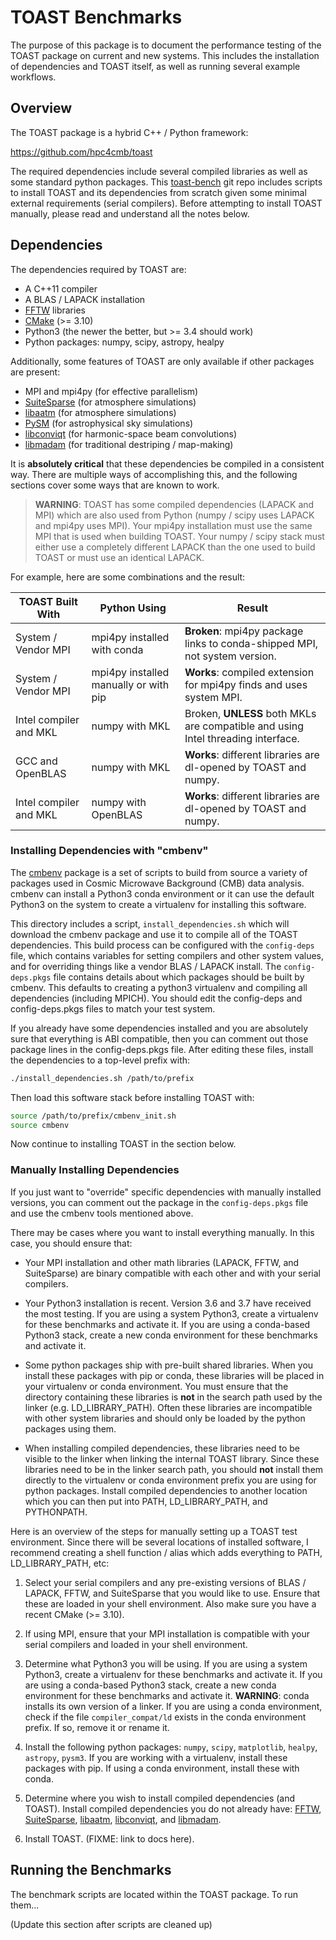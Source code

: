 # TOAST Benchmarks

The purpose of this package is to document the performance testing of the TOAST package on current and new systems.  This includes the installation of dependencies and TOAST itself, as well as running several example workflows.

## Overview

The TOAST package is a hybrid C++ / Python framework:

https://github.com/hpc4cmb/toast

The required dependencies include several compiled libraries as well as some standard python packages.  This [toast-bench](https://github.com/hpc4cmb/toast-bench) git repo includes scripts to install TOAST and its dependencies from scratch given some minimal external requirements (serial compilers).  Before attempting to install TOAST manually, please read and understand all the notes below.

## Dependencies

The dependencies required by TOAST are:

* A C++11 compiler
* A BLAS / LAPACK installation
* [FFTW](http://fftw.org/) libraries
* [CMake](https://cmake.org/) (>= 3.10)
* Python3 (the newer the better, but >= 3.4 should work)
* Python packages:  numpy, scipy, astropy, healpy

Additionally, some features of TOAST are only available if other packages are present:

* MPI and mpi4py (for effective parallelism)
* [SuiteSparse](http://faculty.cse.tamu.edu/davis/suitesparse.html) (for atmosphere simulations)
* [libaatm](https://github.com/hpc4cmb/libaatm) (for atmosphere simulations)
* [PySM](https://github.com/healpy/pysm) (for astrophysical sky simulations)
* [libconviqt](https://github.com/hpc4cmb/libconviqt) (for harmonic-space beam convolutions)
* [libmadam](https://github.com/hpc4cmb/libmadam) (for traditional destriping / map-making)

It is **absolutely critical** that these dependencies be compiled in a consistent way.  There are multiple ways of accomplishing this, and the following sections cover some ways that are known to work.

> **WARNING**:  TOAST has some compiled dependencies (LAPACK and MPI) which are
> also used from Python (numpy / scipy uses LAPACK and mpi4py uses MPI).  Your mpi4py
> installation must use the same MPI that is used when building TOAST.  Your
> numpy / scipy stack must either use a completely different LAPACK than the one
> used to build TOAST or must use an identical LAPACK.

For example, here are some combinations and the result:

TOAST Built With | Python Using | Result
-----------------|--------------|---------
System / Vendor MPI | mpi4py installed with conda | **Broken**: mpi4py package links to conda-shipped MPI, not system version.
System / Vendor MPI | mpi4py installed manually or with pip | **Works**: compiled extension for mpi4py finds and uses system MPI.
Intel compiler and MKL | numpy with MKL | Broken, **UNLESS** both MKLs are compatible and using Intel threading interface.
GCC and OpenBLAS | numpy with MKL | **Works**: different libraries are dl-opened by TOAST and numpy.
Intel compiler and MKL | numpy with OpenBLAS | **Works**: different libraries are dl-opened by TOAST and numpy.

### Installing Dependencies with "cmbenv"

The [cmbenv](https://github.com/hpc4cmb/cmbenv) package is a set of scripts to build from source a variety of packages used in Cosmic Microwave Background (CMB) data analysis.  cmbenv can install a Python3 conda environment or it can use the default Python3 on the system to create a virtualenv for installing this software.

This directory includes a script, `install_dependencies.sh` which will download the cmbenv package and use it to compile all of the TOAST dependencies.  This build process can be configured with the `config-deps` file, which contains variables for setting compilers and other system values, and for overriding things like a vendor BLAS / LAPACK install.  The `config-deps.pkgs` file contains details about which packages should be built by cmbenv.  This defaults to creating a python3 virtualenv and compiling all dependencies (including MPICH).  You should edit the config-deps and config-deps.pkgs files to match your test system.

If you already have some dependencies installed and you are absolutely sure that everything is ABI compatible, then you can comment out those package lines in the config-deps.pkgs file.  After editing these files, install the dependencies to a top-level prefix with:
```bash
./install_dependencies.sh /path/to/prefix
```

Then load this software stack before installing TOAST with:
```bash
source /path/to/prefix/cmbenv_init.sh
source cmbenv
```

Now continue to installing TOAST in the section below.

### Manually Installing Dependencies

If you just want to "override" specific dependencies with manually installed versions, you can comment out the package in the `config-deps.pkgs` file and use the cmbenv tools mentioned above.

There may be cases where you want to install everything manually.  In this case, you should ensure that:

- Your MPI installation and other math libraries (LAPACK, FFTW, and SuiteSparse) are binary compatible with each other and with your serial compilers.

- Your Python3 installation is recent.  Version 3.6 and 3.7 have received the most testing.  If you are using a system Python3, create a virtualenv for these benchmarks and activate it.  If you are using a conda-based Python3 stack, create a new conda environment for these benchmarks and activate it.

- Some python packages ship with pre-built shared libraries.  When you install these packages with pip or conda, these libraries will be placed in your virtualenv or conda environment.  You must ensure that the directory containing these libraries is **not** in the search path used by the linker (e.g. LD_LIBRARY_PATH).  Often these libraries are incompatible with other system libraries and should only be loaded by the python packages using them.

- When installing compiled dependencies, these libraries need to be visible to the linker when linking the internal TOAST library.  Since these libraries need to be in the linker search path, you should **not** install them directly to the virtualenv or conda environment prefix you are using for python packages.  Install compiled dependencies to another location which you can then put into PATH, LD_LIBRARY_PATH, and PYTHONPATH.

Here is an overview of the steps for manually setting up a TOAST test environment.  Since there will be several locations of installed software, I recommend creating a shell function / alias which adds everything to PATH, LD_LIBRARY_PATH, etc:

1.  Select your serial compilers and any pre-existing versions of BLAS / LAPACK, FFTW, and SuiteSparse that you would like to use.  Ensure that these are loaded in your shell environment.  Also make sure you have a recent CMake (>= 3.10).

2.  If using MPI, ensure that your MPI installation is compatible with your serial compilers and loaded in your shell environment.

3.  Determine what Python3 you will be using.  If you are using a system Python3, create a virtualenv for these benchmarks and activate it.  If you are using a conda-based Python3 stack, create a new conda environment for these benchmarks and activate it.  **WARNING**: conda installs its own version of a linker.  If you are using a conda environment, check if the file `compiler_compat/ld` exists in the conda environment prefix.  If so, remove it or rename it.

4.  Install the following python packages: `numpy`, `scipy`, `matplotlib`, `healpy`, `astropy`, `pysm3`.  If you are working with a virtualenv, install these packages with pip.  If using a conda environment, install these with conda.

5.  Determine where you wish to install compiled dependencies (and TOAST).  Install compiled dependencies you do not already have:  [FFTW](http://fftw.org/), [SuiteSparse](http://faculty.cse.tamu.edu/davis/suitesparse.html), [libaatm](https://github.com/hpc4cmb/libaatm), [libconviqt](https://github.com/hpc4cmb/libconviqt), and [libmadam](https://github.com/hpc4cmb/libmadam).

6.  Install TOAST.  (FIXME: link to docs here).


## Running the Benchmarks

The benchmark scripts are located within the TOAST package.  To run them...

(Update this section after scripts are cleaned up)
